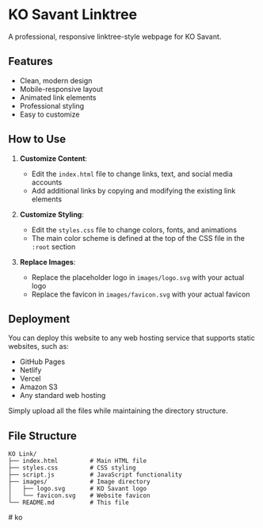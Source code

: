 # KO Savant Linktree

A professional, responsive linktree-style webpage for KO Savant.

## Features

- Clean, modern design
- Mobile-responsive layout
- Animated link elements
- Professional styling
- Easy to customize

## How to Use

1. **Customize Content**: 
   - Edit the `index.html` file to change links, text, and social media accounts
   - Add additional links by copying and modifying the existing link elements

2. **Customize Styling**:
   - Edit the `styles.css` file to change colors, fonts, and animations
   - The main color scheme is defined at the top of the CSS file in the `:root` section

3. **Replace Images**:
   - Replace the placeholder logo in `images/logo.svg` with your actual logo
   - Replace the favicon in `images/favicon.svg` with your actual favicon

## Deployment

You can deploy this website to any web hosting service that supports static websites, such as:

- GitHub Pages
- Netlify
- Vercel
- Amazon S3
- Any standard web hosting

Simply upload all the files while maintaining the directory structure.

## File Structure

```
KO Link/
├── index.html         # Main HTML file
├── styles.css         # CSS styling
├── script.js          # JavaScript functionality
├── images/            # Image directory
│   ├── logo.svg       # KO Savant logo
│   └── favicon.svg    # Website favicon
└── README.md          # This file
```
#   k o  
 